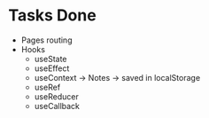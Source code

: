 # Tasks Done

-   Pages routing
-   Hooks
    -   useState
    -   useEffect
    -   useContext -> Notes -> saved in localStorage
    -   useRef
    -   useReducer
    -   useCallback

